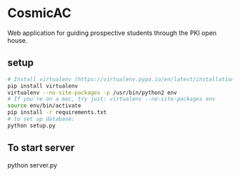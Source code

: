 # CosmicAC
Web application for guiding prospective students through the PKI open house.

## setup
```bash
# Install virtualenv (https://virtualenv.pypa.io/en/latest/installation.html)
pip install virtualenv
virtualenv --no-site-packages -p /usr/bin/python2 env
# If you're on a mac, try just: virtualenv --no-site-packages env
source env/bin/activate
pip install -r requirements.txt
# to set up database:
python setup.py
```

## To start server
python server.py
